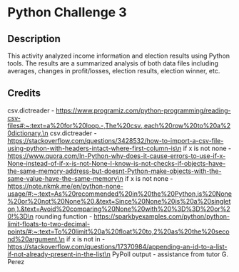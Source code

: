 # Python Challenge 3

## Description
This activity analyzed income information and election results using Python tools. The results are a summarized analysis of both data files including averages, changes in profit/losses, election results, election winner, etc. 

## Credits
csv.dictreader - https://www.programiz.com/python-programming/reading-csv-files#:~:text=a%20for%20loop.-,The%20csv.,each%20row%20to%20a%20dictionary.\n
csv.dictreader - https://stackoverflow.com/questions/3428532/how-to-import-a-csv-file-using-python-with-headers-intact-where-first-column-is\n
if x is not none - https://www.quora.com/In-Python-why-does-it-cause-errors-to-use-if-x-None-instead-of-if-x-is-not-None-I-know-is-not-checks-if-objects-have-the-same-memory-address-but-doesnt-Python-make-objects-with-the-same-value-have-the-same-memory\n
if x is not none - https://note.nkmk.me/en/python-none-usage/#:~:text=As%20recommended%20in%20the%20Python,is%20None%20or%20not%20None%20.&text=Since%20None%20is%20a%20singleton,).&text=Avoid%20comparing%20None%20with%20%3D%3D%20or%20!%3D\n
rounding function - https://sparkbyexamples.com/python/python-limit-floats-to-two-decimal-points/#:~:text=To%20limit%20a%20float%20to,2%20as%20the%20second%20argument.\n
if x is not in - https://stackoverflow.com/questions/17370984/appending-an-id-to-a-list-if-not-already-present-in-the-list\n
PyPoll output - assistance from tutor G. Perez
